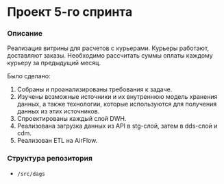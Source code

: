 # Проект 5-го спринта

### Описание
Реализация витрины для расчетов с курьерами.
Курьеры работают, доставляют заказы. Необходимо рассчитать суммы оплаты каждому курьеру за предыдущий месяц. 

Было сделано:
1. Собраны и проанализированы требования к задаче.
2. Изучены возможные источники и их внутреннюю модель хранения данных, а также технологии, которые используются для получения данных из этих источников.
3. Спроектированы каждый слой DWH.
4. Реализована загрузка данных из API в stg-cлой, затем в dds-слой и cdm.
5. Реализован ETL на AirFlow.

### Структура репозитория
- `/src/dags`

